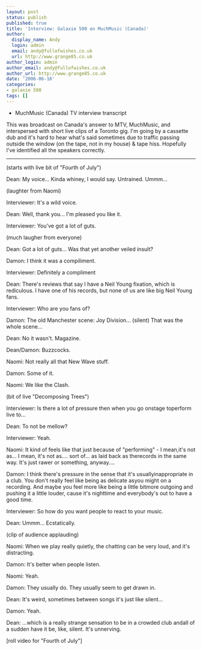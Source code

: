 ```yaml
---
layout: post
status: publish
published: true
title: 'Interview: Galaxie 500 on MuchMusic (Canada)'
author:
  display_name: Andy
  login: admin
  email: andy@fullofwishes.co.uk
  url: http://www.grange85.co.uk
author_login: admin
author_email: andy@fullofwishes.co.uk
author_url: http://www.grange85.co.uk
date: '2006-06-18'
categories:
- galaxie 500
tags: []
---
```

  * MuchMusic (Canada) TV interview transcript

This was broadcast on Canada's answer to MTV, MuchMusic, and interspersed with
short live clips of a Toronto gig. I'm going by a cassette dub and it's hard
to hear what's said sometimes due to traffic passing outside the window (on
the tape, not in my house) & tape hiss. Hopefully I've identified all the
speakers correctly.

* * *

(starts with live bit of "Fourth of July")

Dean: My voice... Kinda whiney, I would say. Untrained. Ummm...

(laughter from Naomi)

Interviewer: It's a wild voice.

Dean: Well, thank you... I'm pleased you like it.

Interviewer: You've got a lot of guts.

(much laugher from everyone)

Dean: Got a lot of guts... Was that yet another veiled insult?

Damon: I think it was a compiliment.

Interviewer: Definitely a compliment

Dean: There's reviews that say I have a Neil Young fixation, which is
rediculous. I have one of his records, but none of us are like big Neil Young
fans.

Interviewer: Who are you fans of?

Damon: The old Manchester scene: Joy Division... (silent) That was the whole
scene...

Dean: No it wasn't. Magazine.

Dean/Damon: Buzzcocks.

Naomi: Not really all that New Wave stuff.

Damon: Some of it.

Naomi: We like the Clash.

(bit of live "Decomposing Trees")

Interviewer: Is there a lot of pressure then when you go onstage toperform
live to...

Dean: To not be mellow?

Interviewer: Yeah.

Naomi: It kind of feels like that just because of "performing" - I mean,it's
not as... I mean, it's not as.... sort of... as laid back as therecords in the
same way. It's just rawer or something, anyway....

Damon: I think there's pressure in the sense that it's usuallyinappropriate in
a club. You don't really feel like being as delicate asyou might on a
recording. And maybe you feel more like being a little bitmore outgoing and
pushing it a little louder, cause it's nighttime and everybody's out to have a
good time.

Interviewer: So how do you want people to react to your music.

Dean: Ummm... Ecstatically.

(clip of audience applauding)

Naomi: When we play really quietly, the chatting can be very loud, and it's
distracting.

Damon: It's better when people listen.

Naomi: Yeah.

Damon: They usually do. They usually seem to get drawn in.

Dean: It's weird, sometimes between songs it's just like silent...

Damon: Yeah.

Dean: ...which is a really strange sensation to be in a crowded club andall of
a sudden have it be, like, silent. It's unnerving.

[roll video for "Fourth of July"]

